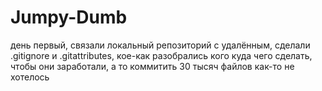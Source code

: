# Jumpy-Dumb
день первый, связали локальный репозиторий с удалённым, сделали .gitignore и .gitattributes, кое-как разобрались кого куда чего сделать, чтобы они заработали, а то коммитить 30 тысяч файлов как-то не хотелось
